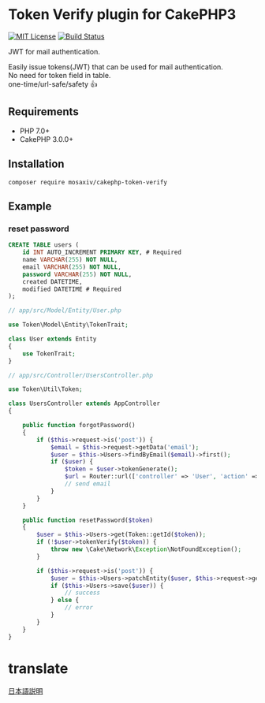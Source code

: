 # Token Verify plugin for CakePHP3

[![MIT License](http://img.shields.io/badge/license-MIT-blue.svg?style=flat)](LICENSE)
[![Build Status](https://travis-ci.org/mosaxiv/cakephp-token-verify.svg?branch=master)](https://travis-ci.org/mosaxiv/cakephp-token-verify)

JWT for mail authentication.  

Easily issue tokens(JWT) that can be used for mail authentication.  
No need for token field in table.  
one-time/url-safe/safety :+1:

## Requirements

- PHP 7.0+
- CakePHP 3.0.0+

## Installation

```
composer require mosaxiv/cakephp-token-verify
```

## Example

### reset password

```sql
CREATE TABLE users (
    id INT AUTO_INCREMENT PRIMARY KEY, # Required
    name VARCHAR(255) NOT NULL,
    email VARCHAR(255) NOT NULL,
    password VARCHAR(255) NOT NULL,
    created DATETIME,
    modified DATETIME # Required
);
```

```php
// app/src/Model/Entity/User.php

use Token\Model\Entity\TokenTrait;

class User extends Entity
{
    use TokenTrait;
}

```

```php
// app/src/Controller/UsersController.php

use Token\Util\Token;

class UsersController extends AppController
{

    public function forgotPassword()
    {
        if ($this->request->is('post')) {
            $email = $this->request->getData('email');
            $user = $this->Users->findByEmail($email)->first();
            if ($user) {
                $token = $user->tokenGenerate();
                $url = Router::url(['controller' => 'User', 'action' => 'resetPassword', $token], true);
                // send email
            }
        }
    }

    public function resetPassword($token)
    {
        $user = $this->Users->get(Token::getId($token));
        if (!$user->tokenVerify($token)) {
            throw new \Cake\Network\Exception\NotFoundException();
        }

        if ($this->request->is('post')) {
            $user = $this->Users->patchEntity($user, $this->request->getData());
            if ($this->Users->save($user)) {
                // success
            } else {
                // error
            }
        }
    }
}
```


# translate

[日本語説明](https://qiita.com/mosa7/items/5aa94e824f6dcd846594)
